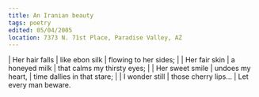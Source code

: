 ```yaml
---
title: An Iranian beauty
tags: poetry
edited: 05/04/2005
location: 7373 N. 71st Place, Paradise Valley, AZ
---
```


| Her hair falls
| like ebon silk
| flowing to her sides;
|
| Her fair skin
| a honeyed milk
| that calms my thirsty eyes;
|
| Her sweet smile
| undoes my heart,
| time dallies in that stare;
|
| I wonder still
| those cherry lips...
| Let every man beware.
